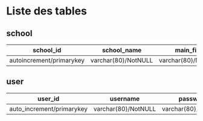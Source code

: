 Liste des tables
=================

school
-----------------
| school_id | school_name | main_field  | sub_field | academy | region | department | city | type_diploma | diploma_name | *user_id* |
|-----------|-------------|-------------|-----------|---------|--------|------------|------|--------------|--------------|------------|
|autoincrement/primarykey|varchar(80)/NotNULL|varchar(80)/NotNULL|varchar(80)/NotNULL|varchar(80)/NotNULL|varchar(80)/NotNULL|varchar(80)/NotNULL|varchar(80)/NotNULL|varchar(80)/NotNULL|varchar(80)/NotNULL|foreignkey/NotNULL|

user
--------------
| user_id | username  | password |
|---------|-----------|----------|
|auto_increment/primarykey|varchar(80)/NotNULL|varchar(80)/NotNULL|

